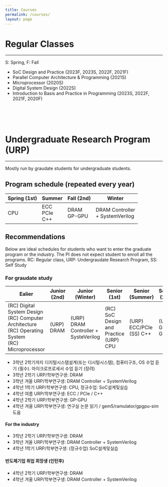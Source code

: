```yaml
---
title: Courses
permalink: /courses/
layout: page
---
```


# Regular Classes

---

S: Spring, F: Fall

<ul>
  <li> SoC Design and Practice (2023F, 2023S, 2022F, 2021F) </li>
  <li> Parallel Computer Architecture & Programming (2021S) </li>
  <li> Microprocessor (2020S) </li>
  <li> Digital System Design (2022S) </li>
  <li> Introduction to Basis and Practice in Programming (2023S, 2022F, 2021F, 2020F) </li>
</ul>

<br>
<br>
<br>

# Undergraduate Research Program (URP)
---
Mostly run by graudate students for undergraduate students.

## Program schedule (repeated every year)

| Spring (1st)    | Summer                   | Fall (2nd)              | Winter                               |
| ---             | ---                      | ---                     | ---                                  |
| CPU             | ECC <br> PCIe <br> C++   | DRAM <br> GP-GPU        | DRAM Controller <br> + SystemVerilog |

## Recommendations
Below are ideal schedules for students who want to enter the graduate program or the industry. The PI does not expect student to enroll all the programs.
RC: Regular class, URP: Undergraudate Research Program, SS: Self Study
### For graudate study

| Ealier             | Junior (2nd)    | Junior (Winter)      | Senior (1st)        | Senior (Summer)           | Senior (2nd)               | Senior (Winter)    |
| ---                | ---             | ---                  | ---                 | ---                       | ---                        | ---                     |
| (RC) Digital System Design <br> (RC) Computer Architecture <br> (RC) Operating System <br> (RC) Microprocessor | (URP) DRAM | (URP) DRAM Controller + SysteVerilog | (RC) SoC Design and Practice <br> (URP) CPU | (URP) ECC/PCIe <br> (SS) C++ | (URP) GP-GPU | (URP) Paper reading <br> (URP) Simulator |

  <ul>
    <li> 3학년 2학기까지 디지털시스템설계(또는 디시털시스템), 컴퓨터구조, OS 수업 듣기 (필수). 마이크로프로세서 수업 듣기 (장려) </li>
    <li> 3학년 2학기 URP/학부연구생: DRAM </li>
    <li> 3학년 겨울 URP/학부연구생: DRAM Controller + SystemVerilog </li>
    <li> 4학년 1학기 URP/학부연구생: CPU, 정규수업: SoC설계및실습 </li>
    <li> 4학년 여름 URP/학부연구생: ECC / PCIe / C++ </li>
    <li> 4학년 2학기 URP/학부연구생: GP-GPU </li>
    <li> 4학년 겨울 URP/학부연구생: 연구실 논문 읽기 / gem5/ramulator/gpgpu-sim 도움 </li>
  </ul>
  
#### For the industry
  <ul>
    <li> 3학년 2학기 URP/학부연구생: DRAM </li>
    <li> 3학년 겨울 URP/학부연구생: DRAM Controller + SystemVerilog </li>
    <li> 4학년 1학기 URP/학부연구생: (정규수업) SoC설계및실습 </li>
  </ul>
 
#### 반도체기업 취업 희망생 (인턴후)
  <ul>
    <li> 4학년 2학기 URP/학부연구생: DRAM </li>
    <li> 4학년 겨울 URP/학부연구생: DRAM Controller + SystemVerilog </li>
  </ul>
